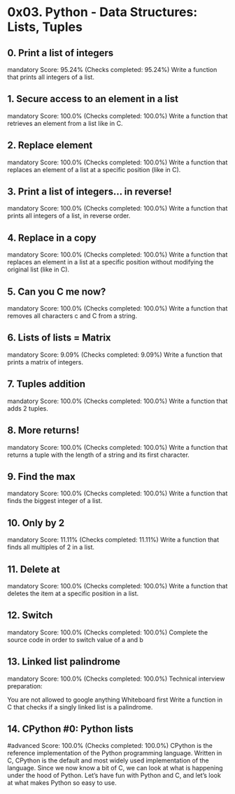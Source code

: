 # 0x03. Python - Data Structures: Lists, Tuples

## 0. Print a list of integers
mandatory
Score: 95.24% (Checks completed: 95.24%)
Write a function that prints all integers of a list.

## 1. Secure access to an element in a list
mandatory
Score: 100.0% (Checks completed: 100.0%)
Write a function that retrieves an element from a list like in C.

## 2. Replace element
mandatory
Score: 100.0% (Checks completed: 100.0%)
Write a function that replaces an element of a list at a specific position (like in C).

## 3. Print a list of integers... in reverse!
mandatory
Score: 100.0% (Checks completed: 100.0%)
Write a function that prints all integers of a list, in reverse order.

## 4. Replace in a copy
mandatory
Score: 100.0% (Checks completed: 100.0%)
Write a function that replaces an element in a list at a specific position without modifying the original list (like in C).

## 5. Can you C me now?
mandatory
Score: 100.0% (Checks completed: 100.0%)
Write a function that removes all characters c and C from a string.

## 6. Lists of lists = Matrix
mandatory
Score: 9.09% (Checks completed: 9.09%)
Write a function that prints a matrix of integers.

## 7. Tuples addition
mandatory
Score: 100.0% (Checks completed: 100.0%)
Write a function that adds 2 tuples.

## 8. More returns!
mandatory
Score: 100.0% (Checks completed: 100.0%)
Write a function that returns a tuple with the length of a string and its first character.

## 9. Find the max
mandatory
Score: 100.0% (Checks completed: 100.0%)
Write a function that finds the biggest integer of a list.

## 10. Only by 2
mandatory
Score: 11.11% (Checks completed: 11.11%)
Write a function that finds all multiples of 2 in a list.

## 11. Delete at
mandatory
Score: 100.0% (Checks completed: 100.0%)
Write a function that deletes the item at a specific position in a list.

## 12. Switch
mandatory
Score: 100.0% (Checks completed: 100.0%)
Complete the source code in order to switch value of a and b

## 13. Linked list palindrome
mandatory
Score: 100.0% (Checks completed: 100.0%)
Technical interview preparation:

You are not allowed to google anything
Whiteboard first
Write a function in C that checks if a singly linked list is a palindrome.

## 14. CPython #0: Python lists
#advanced
Score: 100.0% (Checks completed: 100.0%)
CPython is the reference implementation of the Python programming language. Written in C, CPython is the default and most widely used implementation of the language.
Since we now know a bit of C, we can look at what is happening under the hood of Python. Let’s have fun with Python and C, and let’s look at what makes Python so easy to use.

